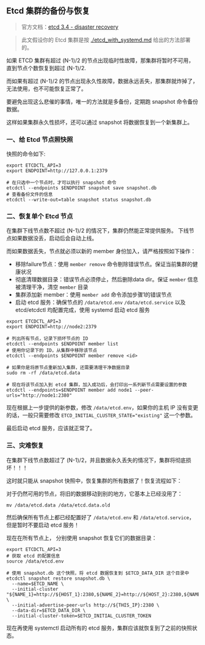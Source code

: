 
## Etcd 集群的备份与恢复

>官方文档：[etcd 3.4 - disaster recovery](https://etcd.io/docs/v3.4.0/op-guide/recovery/)

>此文假设你的 Etcd 集群是按 [./etcd_with_systemd.md](./etcd_with_systemd.md) 给出的方法部署的。

如果 ETCD 集群有超过 (N-1)/2 的节点出现临时性故障，那集群将暂时不可用，直到节点个数恢复到超过 (N-1)/2.

而如果有超过 (N-1)/2 的节点出现永久性故障，数据永远丢失，那集群就炸掉了，无法使用，也不可能恢复正常了。

要避免出现这么悲催的事情，唯一的方法就是多备份，定期跑 snapshot 命令备份数据。

这样如果集群永久性损坏，还可以通过 snapshot 将数据恢复到一个新集群上。

### 一、给 Etcd 节点照快照

快照的命令如下:

```shell
export ETCDCTL_API=3
export ENDPOINT=http://127.0.0.1:2379

# 在只选中一个节点时，才可以执行 snapshot 命令
etcdctl --endpoints $ENDPOINT snapshot save snapshot.db
# 查看备份文件的信息
etcdctl --write-out=table snapshot status snapshot.db
```

### 二、恢复单个 Etcd 节点

在集群下线节点数不超过 (N-1)/2 的情况下，集群仍然能正常提供服务。
下线节点如果数据没丢，启动后会自动上线。

而如果数据丢失，节点就必须以新的 member 身份加入，请严格按照如下操作：

- 移除failure节点：使用 `member remove` 命令剔除错误节点。保证当前集群的健康状况
- 彻底清理数据目录：错误节点必须停止，然后删除data dir。保证 `member` 信息被清理干净，清空 `member` 目录
- 集群添加新 member：使用 `member add` 命令添加步骤1的错误节点
- 启动 etcd 服务：确保节点的 `/data/etcd.env` `/data/etcd.service` 以及 etcd/etcdctl 均配置完成，使用 systemd 启动 etcd 服务


```shell
export ETCDCTL_API=3
export ENDPOINT=http://node2:2379

# 列出所有节点，记录下损坏节点的 ID
etcdctl --endpoints $ENDPOINT member list
# 使用你记录下的 ID，从集群中移除该节点
etcdctl --endpoints $ENDPOINT member remove <id>

# 如果你是将原节点重新加入集群，还需要清理干净数据目录
sudo rm -rf /data/etcd.data

# 现在将该节点加入到 etcd 集群，加入成功后，会打印出一系列新节点需要设置的参数
etcdctl --endpoints=$ENDPOINT member add node1 --peer-urls="http://node1:2380"
```

现在根据上一步提供的新参数，修改 `/data/etcd.env`，如果你的主机 IP 没有变更的话，一般只需要修改 `ETCD_INITIAL_CLUSTER_STATE="existing"` 这一个参数。

最后启动 etcd 服务，应该就正常了。

### 三、灾难恢复

在集群下线节点数超过了 (N-1)/2，并且数据永久丢失的情况下，集群将彻底损坏！！！

这时就只能从 snapshot 快照中，恢复集群的所有数据了！恢复流程如下：

对于仍然可用的节点，将旧的数据移动到别的地方，它基本上已经没用了：

```shell
mv /data/etcd.data /data/etcd.data.old
```

然后确保所有节点上都已经配置好了 `/data/etcd.env` 和 `/data/etcd.service`，但是暂时不要启动 etcd 服务！

现在在所有节点上， 分别使用 snapshot 恢复它们的数据目录：

```shell
export ETCDCTL_API=3
# 获取 etcd 的配置信息
source /data/etcd.env

# 使用 snapshot.db 这个快照，将 etcd 数据恢复到 $ETCD_DATA_DIR 这个目录中
etcdctl snapshot restore snapshot.db \
  --name=$ETCD_NAME \
  --initial-cluster "${NAME_1}=http://${HOST_1}:2380,${NAME_2}=http://${HOST_2}:2380,${NAME_3}=http://${HOST_3}:2380" \
  --initial-advertise-peer-urls http://${THIS_IP}:2380 \
  --data-dir=$ETCD_DATA_DIR \
  --initial-cluster-token=$ETCD_INITIAL_CLUSTER_TOKEN
```

现在再使用 systemctl 启动所有的 etcd 服务，集群应该就恢复到了之前的快照状态。

